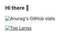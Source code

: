 ### Hi there 👋
![Anurag's GitHub stats](https://github-readme-stats.vercel.app/api?username=anuraghazra&title_color=ffffff&text_color=ffffff&bg_color=45,eaafc8,654ea3)


[![Top Langs](https://github-readme-stats.vercel.app/api/top-langs/?username=tjcheah)](https://github.com/anuraghazra/github-readme-statsvercel.app/api?username=anuraghazra&title_color=ffffff&&text_color=ffffffbg_color=45,eaafc8,654ea3)



<!--
**tjcheah/tjcheah** is a ✨ _special_ ✨ repository because its `README.md` (this file) appears on your GitHub profile.

Here are some ideas to get you started:

- 🔭 I’m currently working on ...
- 🌱 I’m currently learning ...
- 👯 I’m looking to collaborate on ...
- 🤔 I’m looking for help with ...
- 💬 Ask me about ...
- 📫 How to reach me: ...
- 😄 Pronouns: ...
- ⚡ Fun fact: ...
-->
